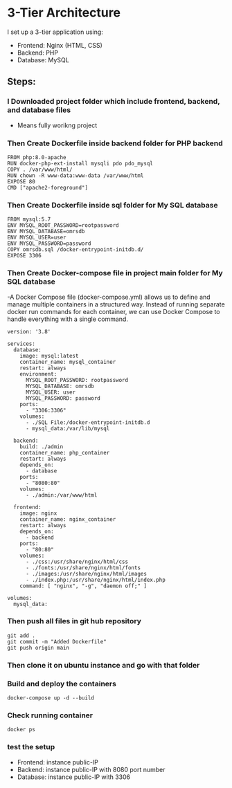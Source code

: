 # 3-Tier Architecture
I set up a 3-tier application using:
- Frontend: Nginx (HTML, CSS)
- Backend: PHP 
- Database: MySQL
  
## Steps:
### I Downloaded project folder which include frontend, backend, and database files 
- Means fully worikng project
### Then Create Dockerfile inside backend folder for PHP backend
```
FROM php:8.0-apache
RUN docker-php-ext-install mysqli pdo pdo_mysql
COPY . /var/www/html/
RUN chown -R www-data:www-data /var/www/html
EXPOSE 80
CMD ["apache2-foreground"]
```
###  Then Create Dockerfile inside sql folder for My SQL database
```
FROM mysql:5.7
ENV MYSQL_ROOT_PASSWORD=rootpassword
ENV MYSQL_DATABASE=omrsdb
ENV MYSQL_USER=user
ENV MYSQL_PASSWORD=password
COPY omrsdb.sql /docker-entrypoint-initdb.d/
EXPOSE 3306
```
###  Then Create Docker-compose file in project main folder for My SQL database
-A Docker Compose file (docker-compose.yml) allows us to define and manage multiple containers in a structured way. Instead of running separate docker run commands for each container, we can use Docker Compose to handle everything with a single command.
```
version: '3.8'

services:
  database:
    image: mysql:latest
    container_name: mysql_container
    restart: always
    environment:
      MYSQL_ROOT_PASSWORD: rootpassword
      MYSQL_DATABASE: omrsdb
      MYSQL_USER: user
      MYSQL_PASSWORD: password
    ports:
      - "3306:3306"
    volumes:
      - ./SQL File:/docker-entrypoint-initdb.d
      - mysql_data:/var/lib/mysql

  backend:
    build: ./admin
    container_name: php_container
    restart: always
    depends_on:
      - database
    ports:
      - "8080:80"
    volumes:
      - ./admin:/var/www/html

  frontend:
    image: nginx
    container_name: nginx_container
    restart: always
    depends_on:
      - backend
    ports:
      - "80:80"
    volumes:
      - ./css:/usr/share/nginx/html/css
      - ./fonts:/usr/share/nginx/html/fonts
      - ./images:/usr/share/nginx/html/images
      - ./index.php:/usr/share/nginx/html/index.php
    command: [ "nginx", "-g", "daemon off;" ]

volumes:
  mysql_data:
```
### Then push all files in git hub repository
```
git add .
git commit -m "Added Dockerfile"
git push origin main
```
### Then clone  it on ubuntu instance and go with that folder 

### Build and deploy the containers 
```
docker-compose up -d --build
```
### Check running container 
```
docker ps
```
### test the setup 
- Frontend: instance public-IP
- Backend: instance public-IP with 8080 port number
- Database: instance public-IP with 3306

